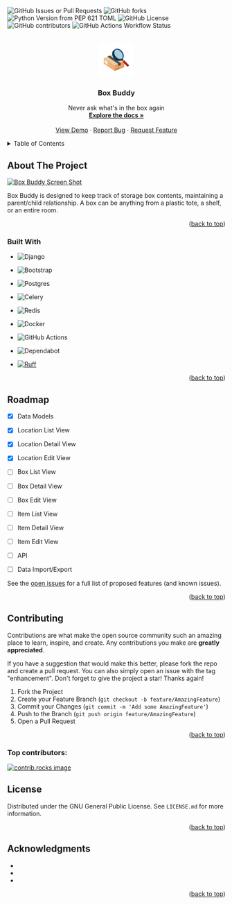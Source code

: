 
![GitHub Issues or Pull Requests](https://img.shields.io/github/issues/iandday/box_buddy)
![GitHub forks](https://img.shields.io/github/forks/iandday/box_buddy?style=flat-square)
![Python Version from PEP 621 TOML](https://img.shields.io/python/required-version-toml?tomlFilePath=https%3A%2F%2Fraw.githubusercontent.com%2Fiandday%2Fbox_buddy%2Fmain%2Fpyproject.toml)
![GitHub License](https://img.shields.io/github/license/iandday/box_buddy)
![GitHub contributors](https://img.shields.io/github/contributors/iandday/box_buddy)
![GitHub Actions Workflow Status](https://img.shields.io/github/actions/workflow/status/iandday/box_buddy/mkdocs.yml?branch=main&label=Documentation)


<br />
<div align="center">
  <a href="https://github.com/iandday/box_buddy">
    <img src="docs/images/logo.jpg" alt="Logo" width="80" height="80">
  </a>

<h3 align="center">Box Buddy</h3>

  <p align="center">
    Never ask what's in the box again
    <br />
    <a href="https://iandday.github.io/box_buddy/"><strong>Explore the docs »</strong></a>
    <br />
    <br />
    <a href="https://github.com/iandday/box_buddy">View Demo</a>
    &middot;
    <a href="https://github.com/iandday/box_buddy/issues/new?labels=bug&template=bug-report---.md">Report Bug</a>
    &middot;
    <a href="https://github.com/iandday/box_buddy/issues/new?labels=enhancement&template=feature-request---.md">Request Feature</a>
  </p>
</div>

<details>
  <summary>Table of Contents</summary>
  <ol>
    <li>
      <a href="#about-the-project">About The Project</a>
      <ul>
        <li><a href="#built-with">Built With</a></li>
      </ul>
    </li>
    <li><a href="#roadmap">Roadmap</a></li>
    <li><a href="#contributing">Contributing</a></li>
    <li><a href="#license">License</a></li>
    <li><a href="#acknowledgments">Acknowledgments</a></li>
  </ol>
</details>


## About The Project

[![Box Buddy Screen Shot][product-screenshot]](https://example.com)


Box Buddy is designed to keep track of storage box contents, maintaining a parent/child relationship.  A box can be anything from a plastic tote, a shelf, or an entire room.


<p align="right">(<a href="#readme-top">back to top</a>)</p>



### Built With

* ![Django](https://img.shields.io/badge/django-%23092E20.svg?style=for-the-badge&logo=django&logoColor=white)
* ![Bootstrap](https://img.shields.io/badge/bootstrap-%238511FA.svg?style=for-the-badge&logo=bootstrap&logoColor=white)
* ![Postgres](https://img.shields.io/badge/postgres-%23316192.svg?style=for-the-badge&logo=postgresql&logoColor=white)
* ![Celery](https://img.shields.io/badge/celery-%23a9cc54.svg?style=for-the-badge&logo=celery&logoColor=ddf4a4)
* ![Redis](https://img.shields.io/badge/redis-%23DD0031.svg?style=for-the-badge&logo=redis&logoColor=white)
* ![Docker](https://img.shields.io/badge/docker-%230db7ed.svg?style=for-the-badge&logo=docker&logoColor=white)
* ![GitHub Actions](https://img.shields.io/badge/github%20actions-%232671E5.svg?style=for-the-badge&logo=githubactions&logoColor=white)

* ![Dependabot](https://img.shields.io/badge/dependabot-025E8C?style=for-the-badge&logo=dependabot&logoColor=white)
* [![Ruff](https://img.shields.io/endpoint?url=https://raw.githubusercontent.com/astral-sh/ruff/main/assets/badge/v2.json)](https://github.com/astral-sh/ruff)


<p align="right">(<a href="#readme-top">back to top</a>)</p>







## Roadmap

- [x] Data Models
- [x] Location List View
- [x] Location Detail View
- [x] Location Edit View
- [ ] Box List View
- [ ] Box Detail View
- [ ] Box Edit View
- [ ] Item List View
- [ ] Item Detail View
- [ ] Item Edit View
- [ ] API
- [ ] Data Import/Export


See the [open issues](https://github.com/iandday/box_buddy/issues) for a full list of proposed features (and known issues).

<p align="right">(<a href="#readme-top">back to top</a>)</p>



## Contributing

Contributions are what make the open source community such an amazing place to learn, inspire, and create. Any contributions you make are **greatly appreciated**.

If you have a suggestion that would make this better, please fork the repo and create a pull request. You can also simply open an issue with the tag "enhancement".
Don't forget to give the project a star! Thanks again!

1. Fork the Project
2. Create your Feature Branch (`git checkout -b feature/AmazingFeature`)
3. Commit your Changes (`git commit -m 'Add some AmazingFeature'`)
4. Push to the Branch (`git push origin feature/AmazingFeature`)
5. Open a Pull Request

<p align="right">(<a href="#readme-top">back to top</a>)</p>

### Top contributors:

<a href="https://github.com/iandday/box_buddy/graphs/contributors">
  <img src="https://contrib.rocks/image?repo=iandday/box_buddy" alt="contrib.rocks image" />
</a>



<!-- LICENSE -->
## License

Distributed under the GNU General Public License. See `LICENSE.md` for more information.

<p align="right">(<a href="#readme-top">back to top</a>)</p>


<!-- ACKNOWLEDGMENTS -->
## Acknowledgments

* []()
* []()
* []()

<p align="right">(<a href="#readme-top">back to top</a>)</p>


[product-screenshot]: images/screenshot.png
